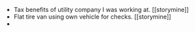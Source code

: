 - Tax benefits of utility company I was working at. [[storymine]]
- Flat tire van using own vehicle for checks. [[storymine]]
-